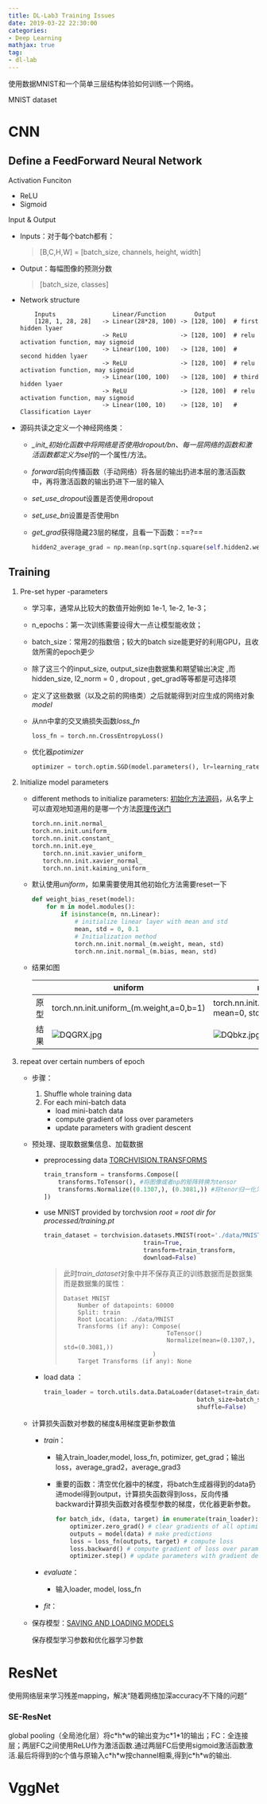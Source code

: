 ```yaml
---
title: DL-Lab3 Training Issues
date: 2019-03-22 22:30:00
categories:
- Deep Learning
mathjax: true
tag:
- dl-lab
---
```


使用数据MNIST和一个简单三层结构体验如何训练一个网络。



MNIST dataset

# CNN

## Define a FeedForward Neural Network

Activation Funciton

- ReLU
- Sigmoid

Input & Output

- Inputs：对于每个batch都有：

  > [B,C,H,W\] = [batch_size, channels, height, width]

- Output：每幅图像的预测分数

  > [batch_size, classes]

- Network structure

  ```
      Inputs                Linear/Function        Output
      [128, 1, 28, 28]   -> Linear(28*28, 100) -> [128, 100]  # first hidden lyaer
                         -> ReLU               -> [128, 100]  # relu activation function, may sigmoid
                         -> Linear(100, 100)   -> [128, 100]  # second hidden lyaer
                         -> ReLU               -> [128, 100]  # relu activation function, may sigmoid
                         -> Linear(100, 100)   -> [128, 100]  # third hidden lyaer
                         -> ReLU               -> [128, 100]  # relu activation function, may sigmoid
                         -> Linear(100, 10)    -> [128, 10]   # Classification Layer                                                          
  ```


- 源码共读之定义一个神经网络类：

  - *_\_init_\_*初始化函数中将网络是否使用dropout/bn、每一层网络的函数和激活函数都定义为*self*的一个属性/方法。

  - *forward*前向传播函数（手动网络）将各层的输出扔进本层的激活函数中，再将激活函数的输出扔进下一层的输入

  - *set_use_dropout*设置是否使用dropout

  - *set_use_bn*设置是否使用bn

  - *get_grad*获得隐藏23层的梯度，且看一下函数：==?==

    ```python
    hidden2_average_grad = np.mean(np.sqrt(np.square(self.hidden2.weight.grad.detach().numpy())))
    ```

    

## Training

1. Pre-set hyper -parameters

   - 学习率，通常从比较大的数值开始例如 1e-1, 1e-2, 1e-3；

   - n_epochs：第一次训练需要设得大一点让模型能收敛；

   - batch_size：常用2的指数倍；较大的batch size能更好的利用GPU，且收敛所需的epoch更少

   - 除了这三个的input_size, output_size由数据集和期望输出决定 ,而 hidden_size, l2_norm = 0 , dropout , get_grad等等都是可选择项

   - 定义了这些数据（以及之前的网络类）之后就能得到对应生成的网络对象*model*

   - 从nn中拿的交叉熵损失函数*loss_fn*

     ```python
     loss_fn = torch.nn.CrossEntropyLoss()
     ```

   - 优化器*potimizer*

     ```python
     optimizer = torch.optim.SGD(model.parameters(), lr=learning_rate, weight_decay=l2_norm) 
     ```

     

2. Initialize model parameters

   - different methods to initialize parameters: [初始化方法源码](https://pytorch.org/docs/stable/_modules/torch/nn/init.html)，从名字上可以直观地知道用的是哪一个方法[原理传送门]()

     ```python
     torch.nn.init.normal_
     torch.nn.init.uniform_
     torch.nn.init.constant_
     torch.nn.init.eye_
        torch.nn.init.xavier_uniform_
        torch.nn.init.xavier_normal_
        torch.nn.init.kaiming_uniform_
     ```

   - 默认使用*uniform*，如果需要使用其他初始化方法需要reset一下

     ```python
     def weight_bias_reset(model):
         for m in model.modules():
             if isinstance(m, nn.Linear):
                 # initialize linear layer with mean and std
                 mean, std = 0, 0.1 
                 # Initialization method
                 torch.nn.init.normal_(m.weight, mean, std)
                 torch.nn.init.normal_(m.bias, mean, std)
     ```

   - 结果如图

     |      | uniform                                                      | normal                                                       | constant                                                     | xavier_uniform                                               | xavier_normal                                                |
     | ---- | ------------------------------------------------------------ | ------------------------------------------------------------ | ------------------------------------------------------------ | ------------------------------------------------------------ | ------------------------------------------------------------ |
     | 原型 | torch.nn.init.uniform_(m.weight,a=0,b=1)                     | torch.nn.init.normal_(m.weight, mean=0, std=1)               | torch.nn.init.constant_(m.weight,val 1)                      | torch.nn.init.xavier_uniform_(m.weight, gain=1)              | torch.nn.init.xavier_normal_(m.weight, gain=1)               |
     | 结果 | ![DQGRX.jpg](https://ww2.yunjiexi.club/2019/04/04/DQGRX.jpg) | ![DQbkz.jpg](https://ww1.yunjiexi.club/2019/04/04/DQbkz.jpg) | [![DQmZP.jpg](https://ww2.yunjiexi.club/2019/04/04/DQmZP.jpg)](https://www.hualigs.cn/image/DQmZP) | ![DQRiV.jpg](https://ww1.yunjiexi.club/2019/04/04/DQRiV.jpg) | ![DQN9k.jpg](https://ww2.yunjiexi.club/2019/04/04/DQN9k.jpg) |

     

3. repeat over certain numbers of epoch

   - 步骤：

     1. Shuffle whole training data
     2. For each mini-batch data
        - load mini-batch data
        - compute gradient of loss over parameters
        - update parameters with gradient descent

   - 预处理、提取数据集信息、加载数据

     - preprocessing data  [TORCHVISION.TRANSFORMS](https://pytorch.org/docs/stable/torchvision/transforms.html)

       ```python
       train_transform = transforms.Compose([
           transforms.ToTensor(), #将图像或者np的矩阵转换为tensor
           transforms.Normalize((0.1307,), (0.3081,)) #将tenor归一化为(mean, std)
       ])
       ```

     - use MNIST provided by torchvsion   *root =  root dir for processed/training.pt*

       ```python
       train_dataset = torchvision.datasets.MNIST(root='./data/MNIST', 
                                   train=True, 
                                   transform=train_transform,
                                   download=False) 
       ```

       > 此时*train_dataset*对象中并不保存真正的训练数据而是数据集而是数据集的属性：
       >
       > ```
       > Dataset MNIST
       >     Number of datapoints: 60000
       >     Split: train
       >     Root Location: ./data/MNIST
       >     Transforms (if any): Compose(
       >                              ToTensor()
       >                              Normalize(mean=(0.1307,), std=(0.3081,))
       >                          )
       >     Target Transforms (if any): None
       > ```

     - load data ：

       ```python
       train_loader = torch.utils.data.DataLoader(dataset=train_dataset, 
                                                  batch_size=batch_size, 
                                                  shuffle=False)
       ```

   - 计算损失函数对参数的梯度&用梯度更新参数值

     - *train*：

       - 输入train_loader,model, loss_fn, potimizer, get_grad；输出loss，average_grad2，average_grad3

       - 重要的函数：清空优化器中的梯度，将batch生成器得到的data扔进model得到output，计算损失函数得到loss，反向传播backward计算损失函数对各模型参数的梯度，优化器更新参数。

         ```python
         for batch_idx, (data, target) in enumerate(train_loader):
             optimizer.zero_grad() # clear gradients of all optimized torch.Tensors'
             outputs = model(data) # make predictions 
             loss = loss_fn(outputs, target) # compute loss 
             loss.backward() # compute gradient of loss over parameters          
             optimizer.step() # update parameters with gradient descent 
         ```

         

     - *evaluate*：

       - 输入loader, model, loss_fn

     - *fit*：

   - 保存模型：[SAVING AND LOADING MODELS](https://pytorch.org/tutorials/beginner/saving_loading_models.html)

     保存模型学习参数和优化器学习参数


# ResNet

使用网络层来学习残差mapping，解决“随着网络加深accuracy不下降的问题”

### SE-ResNet

global pooling（全局池化层）将c\*h\*w的输出变为c\*1\*1的输出；FC：全连接层；两层FC之间使用ReLU作为激活函数.通过两层FC后使用sigmoid激活函数激活.最后将得到的c个值与原输入c\*h\*w按channel相乘,得到c\*h\*w的输出.

# VggNet